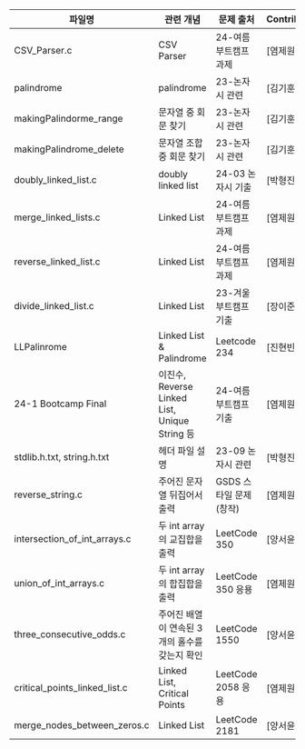 | 파일명   | 관련 개념     | 문제 출처            | Contributor |
|----------|---------------|----------------------|-------------|
| CSV_Parser.c    | CSV Parser    | 24-여름 부트캠프 과제     | [염제원]      |
| palindrome   | palindrome    | 23-논자시 관련     | [김기훈]      |
| makingPalindorme_range   | 문자열 중 회문 찾기    | 23-논자시 관련     | [김기훈]      |
| makingPalindrome_delete   | 문자열 조합 중 회문 찾기    | 23-논자시 관련     | [김기훈]      |
| doubly_linked_list.c    | doubly linked list    | 24-03 논자시 기출    | [박형진]      |
| merge_linked_lists.c    | Linked List    | 24-여름 부트캠프 과제     | [염제원]      |
| reverse_linked_list.c    | Linked List    | 24-여름 부트캠프 과제     | [염제원]      |
| divide_linked_list.c    | Linked List    | 23-겨울 부트캠프 기출     | [장이준]      |
| LLPalinrome    | Linked List & Palindrome   | Leetcode 234    | [진현빈]      |
| 24-1 Bootcamp Final    | 이진수, Reverse Linked List, Unique String 등 | 24-여름 부트캠프 기출  | [염제원]      |
| stdlib.h.txt, string.h.txt   |  헤더 파일 설명   |   23-09 논자시 관련   |  [박형진]    |
| reverse_string.c   |  주어진 문자열 뒤집어서 출력   |  GSDS 스타일 문제 (창작)   |  [염제원]    |
| intersection_of_int_arrays.c   |  두 int array의 교집합을 출력   |  LeetCode 350   |  [양서윤]    |
| union_of_int_arrays.c   |  두 int array의 합집합을 출력   |  LeetCode 350 응용   |  [염제원]    |
| three_consecutive_odds.c   |  주어진 배열이 연속된 3개의 홀수를 갖는지 확인 |  LeetCode 1550   |  [양서윤]    |
| critical_points_linked_list.c  |  Linked List, Critical Points |  LeetCode 2058 응용   |  [염제원]    |
| merge_nodes_between_zeros.c  |  Linked List |  LeetCode 2181   |  [양서윤]    |

